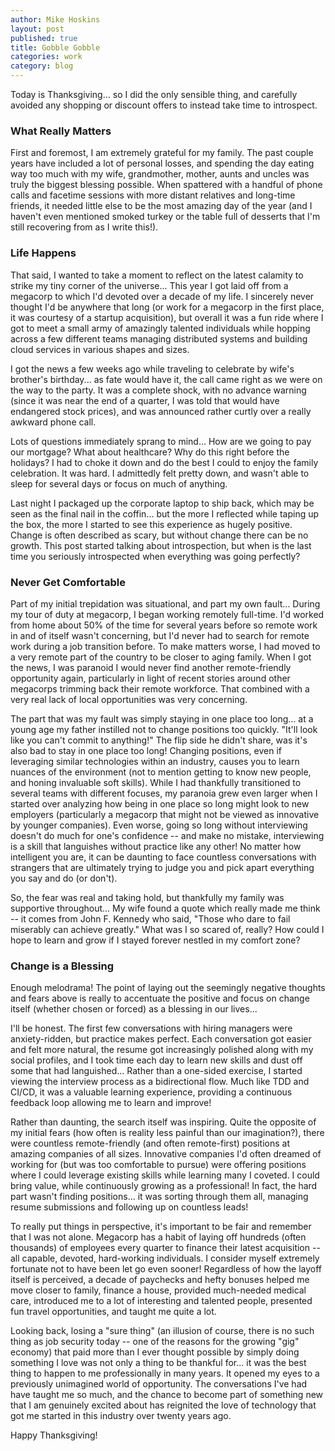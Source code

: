 ```yaml
---
author: Mike Hoskins
layout: post
published: true
title: Gobble Gobble
categories: work
category: blog
---
```

Today is Thanksgiving...  so I did the only sensible thing, and carefully avoided any shopping or discount offers to instead take time to introspect.

### What Really Matters

First and foremost, I am extremely grateful for my family.  The past couple years have included a lot of personal losses, and spending the day eating way too much with my wife, grandmother, mother, aunts and uncles was truly the biggest blessing possible.  When spattered with a handful of phone calls and facetime sessions with more distant relatives and long-time friends, it needed little else to be the most amazing day of the year (and I haven't even mentioned smoked turkey or the table full of desserts that I'm still recovering from as I write this!).

### Life Happens

That said, I wanted to take a moment to reflect on the latest calamity to strike my tiny corner of the universe...  This year I got laid off from a megacorp to which I'd devoted over a decade of my life.  I sincerely never thought I'd be anywhere that long (or work for a megacorp in the first place, it was courtesy of a startup acquisition), but overall it was a fun ride where I got to meet a small army of amazingly talented individuals while hopping across a few different teams managing distributed systems and building cloud services in various shapes and sizes.

I got the news a few weeks ago while traveling to celebrate by wife's brother's birthday...  as fate would have it, the call came right as we were on the way to the party.  It was a complete shock, with no advance warning (since it was near the end of a quarter, I was told that would have endangered stock prices), and was announced rather curtly over a really awkward phone call.

Lots of questions immediately sprang to mind...  How are we going to pay our mortgage?  What about healthcare?  Why do this right before the holidays?  I had to choke it down and do the best I could to enjoy the family celebration.  It was hard.  I admittedly felt pretty down, and wasn't able to sleep for several days or focus on much of anything.

Last night I packaged up the corporate laptop to ship back, which may be seen as the final nail in the coffin...  but the more I reflected while taping up the box, the more I started to see this experience as hugely positive.  Change is often described as scary, but without change there can be no growth.  This post started talking about introspection, but when is the last time you seriously introspected when everything was going perfectly?

### Never Get Comfortable

Part of my initial trepidation was situational, and part my own fault...  During my tour of duty at megacorp, I began working remotely full-time.  I'd worked from home about 50% of the time for several years before so remote work in and of itself wasn't concerning, but I'd never had to search for remote work during a job transition before.  To make matters worse, I had moved to a very remote part of the country to be closer to aging family.  When I got the news, I was paranoid I would never find another remote-friendly opportunity again, particularly in light of recent stories around other megacorps trimming back their remote workforce.  That combined with a very real lack of local opportunities was very concerning.

The part that was my fault was simply staying in one place too long...  at a young age my father instilled not to change positions too quickly.  "It'll look like you can't commit to anything!"  The flip side he didn't share, was it's also bad to stay in one place too long!  Changing positions, even if leveraging similar technologies within an industry, causes you to learn nuances of the environment (not to mention getting to know new people, and honing invaluable soft skills).  While I had thankfully transitioned to several teams with different focuses, my paranoia grew even larger when I started over analyzing how being in one place so long might look to new employers (particularly a megacorp that might not be viewed as innovative by younger companies).  Even worse, going so long without interviewing doesn't do much for one's confidence -- and make no mistake, interviewing is a skill that languishes without practice like any other!  No matter how intelligent you are, it can be daunting to face countless conversations with strangers that are ultimately trying to judge you and pick apart everything you say and do (or don't).

So, the fear was real and taking hold, but thankfully my family was supportive throughout...  My wife found a quote which really made me think -- it comes from John F. Kennedy who said, "Those who dare to fail miserably can achieve greatly."  What was I so scared of, really?  How could I hope to learn and grow if I stayed forever nestled in my comfort zone?

### Change is a Blessing

Enough melodrama!  The point of laying out the seemingly negative thoughts and fears above is really to accentuate the positive and focus on change itself (whether chosen or forced) as a blessing in our lives...

I'll be honest.  The first few conversations with hiring managers were anxiety-ridden, but practice makes perfect.  Each conversation got easier and felt more natural, the resume got increasingly polished along with my social profiles, and I took time each day to learn new skills and dust off some that had languished...  Rather than a one-sided exercise, I started viewing the interview process as a bidirectional flow.  Much like TDD and CI/CD, it was a valuable learning experience, providing a continuous feedback loop allowing me to learn and improve!

Rather than daunting, the search itself was inspiring.  Quite the opposite of my initial fears (how often is reality less painful than our imagination?), there were countless remote-friendly (and often remote-first) positions at amazing companies of all sizes.  Innovative companies I'd often dreamed of working for (but was too comfortable to pursue) were offering positions where I could leverage existing skills while learning many I coveted.  I could bring value, while continuously growing as a professional!  In fact, the hard part wasn't finding positions...  it was sorting through them all, managing resume submissions and following up on countless leads!

To really put things in perspective, it's important to be fair and remember that I was not alone.  Megacorp has a habit of laying off hundreds (often thousands) of employees every quarter to finance their latest acquisition -- all capable, devoted, hard-working individuals.  I consider myself extremely fortunate not to have been let go even sooner!  Regardless of how the layoff itself is perceived, a decade of paychecks and hefty bonuses helped me move closer to family, finance a house, provided much-needed medical care, introduced me to a lot of interesting and talented people, presented fun travel opportunities, and taught me quite a lot.

Looking back, losing a "sure thing" (an illusion of course, there is no such thing as job security today -- one of the reasons for the growing "gig" economy) that paid more than I ever thought possible by simply doing something I love was not only a thing to be thankful for...  it was the best thing to happen to me professionally in many years.  It opened my eyes to a previously unimagined world of opportunity.  The conversations I've had have taught me so much, and the chance to become part of something new that I am genuinely excited about has reignited the love of technology that got me started in this industry over twenty years ago.

Happy Thanksgiving!